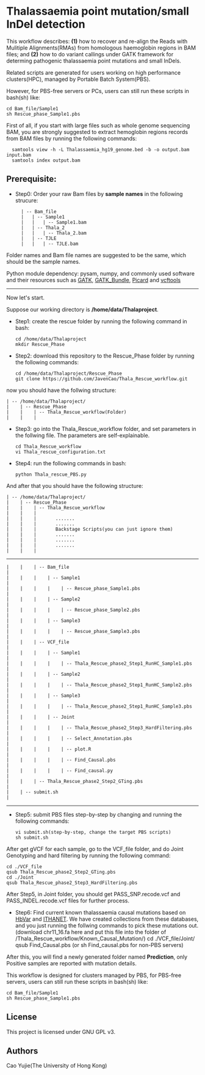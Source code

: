# Thalassaemia point mutation/small InDel detection

This workflow describes: **(1)** how to recover and re-align the Reads with Mulitiple Alignments(RMAs) from homologous haemoglobin regions in BAM files; and **(2)** how to do variant callings under GATK framework for determing pathogenic thalassaemia point mutations and small InDels.

Related scripts are generated for users working on high performance clusters(HPC), managed by Portable Batch System(PBS).

However, for PBS-free servers or PCs, users can still run these scripts in bash(sh) like:

    cd Bam_file/Sample1
    sh Rescue_phase_Sample1.pbs


First of all, if you start with large files such as whole genome sequencing BAM, you are strongly suggested to extract hemoglobin regions records from BAM files by running the following commands:

      samtools view -h -L Thalassaemia_hg19_genome.bed -b -o output.bam input.bam
      samtools index output.bam

## Prerequisite:

* Step0: Order your raw Bam files by **sample names** in the following strucure:

        | -- Bam_file
        |   | -- Sample1
        |   |   | -- Sample1.bam
        |   | -- Thala_2
        |   |   | -- Thala_2.bam
        |   | -- TJLE
        |   |   | -- TJLE.bam

Folder names and Bam file names are suggested to be the same, which should be the sample names.

Python module dependency: pysam, numpy, and commonly used software and their resources such as [GATK](https://software.broadinstitute.org/gatk/), [GATK_Bundle](https://software.broadinstitute.org/gatk/download/bundle), [Picard](https://broadinstitute.github.io/picard/) and [vcftools](https://vcftools.github.io/examples.html)
____________________________________________________________________________________________________________

Now let's start.

Suppose our working directory is **/home/data/Thalaproject**.

* Step1: create the rescue folder by running the following command in bash:

      cd /home/data/Thalaproject
      mkdir Rescue_Phase

* Step2: download this repository to the Rescue_Phase folder by running the following commands:

      cd /home/data/Thalaproject/Rescue_Phase
      git clone https://github.com/JavenCao/Thala_Rescue_workflow.git

now you should have the follwing structure:

    | -- /home/data/Thalaproject/
    |    | -- Rescue_Phase
    |    |    | -- Thala_Rescue_workflow(Folder)
    |    |    |

* Step3: go into the Thala_Rescue_workflow folder, and set parameters in the follwing file. The parameters are self-explainable.

      cd Thala_Rescue_workflow
      vi Thala_rescue_configuration.txt

* Step4: run the following commands in bash:

      python Thala_rescue_PBS.py

And after that you should have the following structure:

    | -- /home/data/Thalaproject/
    |    | -- Rescue_Phase
    |    |    | -- Thala_Rescue_workflow
    |    |    |
    |    |    |       .......
    |    |    |       .......
    |    |    |       Backstage Scripts(you can just ignore them)
    |    |    |       .......
    |    |    |       .......
    |    |    |       .......
    |    |    |
------------------------------------------------------------------------------
    |    |    | -- Bam_file                                                  |
    |    |    |    | -- Sample1                                              |
    |    |    |    |    | -- Rescue_phase_Sample1.pbs                        |
    |    |    |    | -- Sample2                                              |
    |    |    |    |    | -- Rescue_phase_Sample2.pbs                        |
    |    |    |    | -- Sample3                                              |
    |    |    |    |    | -- Rescue_phase_Sample3.pbs                        |
    |    |    | -- VCF_file                                                  |
    |    |    |    | -- Sample1                                              |
    |    |    |    |    | -- Thala_Rescue_phase2_Step1_RunHC_Sample1.pbs     |
    |    |    |    | -- Sample2                                              |
    |    |    |    |    | -- Thala_Rescue_phase2_Step1_RunHC_Sample2.pbs     |
    |    |    |    | -- Sample3                                              |
    |    |    |    |    | -- Thala_Rescue_phase2_Step1_RunHC_Sample3.pbs     |
    |    |    |    | -- Joint                                                |
    |    |    |    |    | -- Thala_Rescue_phase2_Step3_HardFiltering.pbs     |
    |    |    |    |    | -- Select_Annotation.pbs                           |
    |    |    |    |    | -- plot.R                                          |
    |    |    |    |    | -- Find_Causal.pbs                                 |
    |    |    |    |    | -- Find_causal.py                                  |
    |    |    | -- Thala_Rescue_phase2_Step2_GTing.pbs                       |
    |    | -- submit.sh                                                      |
------------------------------------------------------------------------------
* Step5: submit PBS files step-by-step by changing and running the following commands:

      vi submit.sh(step-by-step, change the target PBS scripts)
      sh submit.sh

After get gVCF for each sample, go to the VCF_file folder, and do Joint Genotyping and hard filtering by running the following command:

    cd ./VCF_file
    qsub Thala_Rescue_phase2_Step2_GTing.pbs
    cd ./Joint
    qsub Thala_Rescue_phase2_Step3_HardFiltering.pbs

After Step5, in Joint folder, you should get PASS_SNP.recode.vcf and PASS_INDEL.recode.vcf files for further process.

* Step6: Find current known thalassaemia causal mutations based on [HbVar](http://globin.cse.psu.edu/hbvar/menu.html) and [ITHANET](https://www.ithanet.eu/). We have created collections from these databases, and you just running the follwing commands to pick these mutations out.
      (download chr11_16.fa here and put this file into the folder of /Thala_Rescue_workflow/Known_Causal_Mutation/)
      cd ./VCF_file/Joint/
      qsub Find_Causal.pbs (or sh Find_causal.pbs for non-PBS servers)

After this, you will find a newly generated folder named **Prediction**, only Positive samples are reported with mutation details.

This workflow is designed for clusters managed by PBS, for PBS-free servers, users can still run these scripts in bash(sh) like:

    cd Bam_file/Sample1
    sh Rescue_phase_Sample1.pbs

## License

This project is licensed under GNU GPL v3.

## Authors

Cao Yujie(The University of Hong Kong)


